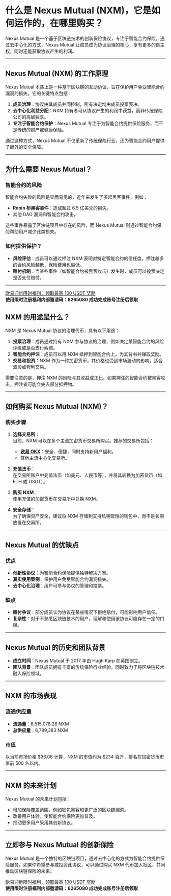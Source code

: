 # 什么是 Nexus Mutual (NXM)，它是如何运作的，在哪里购买？


Nexus Mutual 是一个基于区块链技术的创新保险协议，专注于智能合约保险。通过去中心化的方式，Nexus Mutual 让成员成为协议治理的核心，享有更多的自主权，同时还能获取协议产生的利润。

---

## Nexus Mutual (NXM) 的工作原理

Nexus Mutual 本质上是一种基于区块链的互助协议，旨在保护用户免受智能合约漏洞的损失。它的关键特点包括：

1. **成员治理**：协议由其成员共同控制，所有决定均由成员投票表决。
2. **去中心化利益分配**：NXM 持有者可从协议产生的利润中获益，而非传统保险公司的高层独享。
3. **专注于智能合约保护**：Nexus Mutual 专注于为智能合约提供保险服务，而不是传统的财产或健康保险。

通过这种方式，Nexus Mutual 不仅革新了传统保险行业，还为智能合约用户提供了额外的安全保障。

---

## 为什么需要 Nexus Mutual？

### 智能合约的风险

智能合约失败的风险是显而易见的，近年来发生了多起黑客事件，例如：

- **Ronin 桥黑客事件**：造成超过 6.5 亿美元的损失。
- 其他 DAO 漏洞和智能合约攻击。

这些事件暴露了区块链项目中存在的风险，而 Nexus Mutual 则通过智能合约保险帮助用户减少此类损失。

### 如何提供保护？

- **风险评估**：成员可以通过押注 NXM 表明对特定智能合约的信任度，押注越多的合约风险越低，保险费用也越低。
- **赔付机制**：当某些事件（如智能合约被黑客攻击）发生时，成员可以投票决定是否支付赔付。

---
[欧易迎新限时福利，领取最高 100 USDT 奖励](https://bit.ly/OKXe)  
**使用限时注册福利内部邀请码：8265080 成功完成账号注册后领取**

## NXM 的用途是什么？

NXM 是 Nexus Mutual 协议的治理代币，具有以下用途：

1. **投票治理**：成员通过持有 NXM 参与协议的治理，例如决定某智能合约的风险评级或是否支付索赔。
2. **智能合约押注**：成员可以用 NXM 抵押到智能合约上，为其背书并赚取奖励。
3. **交易和投资**：NXM 作为一种加密货币，其价格也受到市场波动的影响，适合波段或套利交易。

需要注意的是，押注 NXM 的风险与其收益成正比。如果押注的智能合约被黑客攻击，押注者可能会失去部分抵押物。

---

## 如何购买 Nexus Mutual (NXM)？

### 购买步骤

1. **选择交易所**：  
   目前，NXM 可以在多个主流加密货币交易所购买。推荐的交易所包括：
   - **[欧易 OKX](https://bit.ly/OKXe)**：安全、便捷，同时支持新用户福利。
   - 其他主流中心化交易所。

2. **充值法币**：  
   在交易所账户中充值法币（如美元、人民币等），并将其转换为加密货币（如 ETH 或 USDT）。

3. **购买 NXM**：  
   使用充值的加密货币在交易所中兑换 NXM。

4. **安全存储**：  
   为了确保资产安全，建议将 NXM 存储到支持私钥管理的钱包中，而不是长期放置在交易所。

---

## Nexus Mutual 的优缺点

### 优点

- **创新性协议**：为智能合约保险提供独特解决方案。
- **真实使用案例**：保护用户免受智能合约漏洞损失。
- **去中心化治理**：用户可参与协议的管理和投票。

### 缺点

- **赔付争议**：部分成员认为协议在某些情况下拒绝赔付，可能影响用户信任。
- **复杂性**：对于不熟悉区块链技术的用户，理解和使用该协议可能存在一定的门槛。

---

## Nexus Mutual 的历史和团队背景

- **成立时间**：Nexus Mutual 于 2017 年由 Hugh Karp 在英国创立。
- **团队背景**：团队成员拥有丰富的传统保险行业经验，同时致力于将区块链技术融入保险领域。

---

## NXM 的市场表现

### 流通供应量

- **流通量**：6,515,078.28 NXM  
- **总供应量**：6,789,383 NXM

### 市值

以当前市场价格 $36.06 计算，NXM 的市值约为 $234 百万，排名在加密货币市值前 500 名以内。

---

## NXM 的未来计划

Nexus Mutual 的未来计划包括：

- 增加保险覆盖范围，例如钱包黑客和更广泛的区块链漏洞。
- 改善用户体验，使智能合约保险更加普及。
- 推动更多用户采用其创新协议。

---

## 立即参与 Nexus Mutual 的创新保险

Nexus Mutual 是一个独特的区块链项目，通过去中心化的方式为智能合约提供保险服务。如果你希望参与或投资此协议，可以通过购买 NXM 代币加入社区，共同推动区块链保险的未来。

[欧易迎新限时福利，领取最高 100 USDT 奖励](https://bit.ly/OKXe)  
**使用限时注册福利内部邀请码：8265080 成功完成账号注册后领取**
